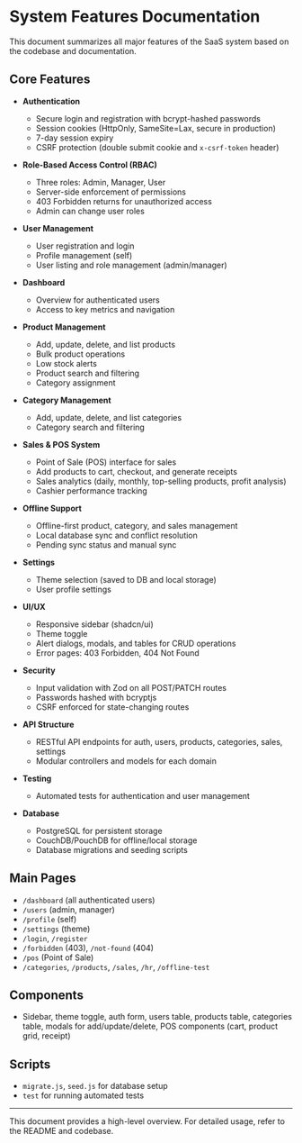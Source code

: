 # System Features Documentation

This document summarizes all major features of the SaaS system based on the codebase and documentation.

## Core Features

- **Authentication**
  - Secure login and registration with bcrypt-hashed passwords
  - Session cookies (HttpOnly, SameSite=Lax, secure in production)
  - 7-day session expiry
  - CSRF protection (double submit cookie and `x-csrf-token` header)

- **Role-Based Access Control (RBAC)**
  - Three roles: Admin, Manager, User
  - Server-side enforcement of permissions
  - 403 Forbidden returns for unauthorized access
  - Admin can change user roles

- **User Management**
  - User registration and login
  - Profile management (self)
  - User listing and role management (admin/manager)

- **Dashboard**
  - Overview for authenticated users
  - Access to key metrics and navigation

- **Product Management**
  - Add, update, delete, and list products
  - Bulk product operations
  - Low stock alerts
  - Product search and filtering
  - Category assignment

- **Category Management**
  - Add, update, delete, and list categories
  - Category search and filtering

- **Sales & POS System**
  - Point of Sale (POS) interface for sales
  - Add products to cart, checkout, and generate receipts
  - Sales analytics (daily, monthly, top-selling products, profit analysis)
  - Cashier performance tracking

- **Offline Support**
  - Offline-first product, category, and sales management
  - Local database sync and conflict resolution
  - Pending sync status and manual sync

- **Settings**
  - Theme selection (saved to DB and local storage)
  - User profile settings

- **UI/UX**
  - Responsive sidebar (shadcn/ui)
  - Theme toggle
  - Alert dialogs, modals, and tables for CRUD operations
  - Error pages: 403 Forbidden, 404 Not Found

- **Security**
  - Input validation with Zod on all POST/PATCH routes
  - Passwords hashed with bcryptjs
  - CSRF enforced for state-changing routes

- **API Structure**
  - RESTful API endpoints for auth, users, products, categories, sales, settings
  - Modular controllers and models for each domain

- **Testing**
  - Automated tests for authentication and user management

- **Database**
  - PostgreSQL for persistent storage
  - CouchDB/PouchDB for offline/local storage
  - Database migrations and seeding scripts

## Main Pages
- `/dashboard` (all authenticated users)
- `/users` (admin, manager)
- `/profile` (self)
- `/settings` (theme)
- `/login`, `/register`
- `/forbidden` (403), `/not-found` (404)
- `/pos` (Point of Sale)
- `/categories`, `/products`, `/sales`, `/hr`, `/offline-test`

## Components
- Sidebar, theme toggle, auth form, users table, products table, categories table, modals for add/update/delete, POS components (cart, product grid, receipt)

## Scripts
- `migrate.js`, `seed.js` for database setup
- `test` for running automated tests

---

This document provides a high-level overview. For detailed usage, refer to the README and codebase.
